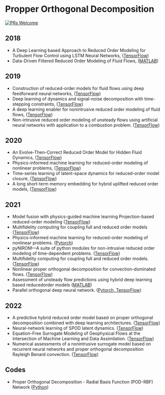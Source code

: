 # Propper Orthogonal Decomposition

[![PRs Welcome](https://img.shields.io/badge/PRs-welcome-brightgreen.svg?style=flat-square)](http://makeapullrequest.com)

## 2018
* A Deep Learning based Approach to Reduced Order Modeling for Turbulent Flow Control using LSTM Neural Networks, ([TensorFlow](https://github.com/arvindmohan/LSTM_ROM_Arxiv))
* Data-Driven Filtered Reduced Order Modeling of Fluid Flows, ([MATLAB](https://github.com/Mohebujjaman/DDF-ROM))

## 2019
* Construction of reduced-order models for fluid flows using deep feedforward neural networks, ([TensorFlow](https://github.com/hugolui/ROM_code))
* Deep learning of dynamics and signal-noise decomposition with time-stepping constraints, ([TensorFlow](https://github.com/snagcliffs/RKNN))
* A deep learning enabler for nonintrusive reduced order modeling of fluid flows, ([TensorFlow](https://github.com/surajp92/DNN-based-NIROM))
* Non-intrusive reduced order modeling of unsteady flows using artificial neural networks with application to a combustion problem. ([TensorFlow](https://github.com/BJUT-SIPL/POD-NN))

## 2020
* An Evolve-Then-Correct Reduced Order Model for Hidden Fluid Dynamics, ([TensorFlow](https://github.com/surajp92/ETC_ROM))
* Physics-informed machine learning for reduced-order modeling of nonlinear problems, ([TensorFlow](https://github.com/cwq2016/POD-PINN))
* Time-series learning of latent-space dynamics for reduced-order model closure, ([TensorFlow](https://github.com/Romit-Maulik/ML_ROM_Closures))
* A long short-term memory embedding for hybrid uplifted reduced order models, ([TensorFlow](https://github.com/Shady-Ahmed/UROM))

## 2021
* Model fusion with physics-guided machine learning Projection-based reduced-order modeling ([TensorFlow](https://github.com/surajp92/PGML_ROM))
* Multifidelity computing for coupling full and reduced order models ([TensorFlow](https://github.com/Shady-Ahmed/ROM-FOM-Coupling))
* Physics-informed machine learning for reduced-order modeling of nonlinear problems. ([Pytorch](https://github.com/cwq2016/POD-PINN))
* pyNIROM—A suite of python modules for non-intrusive reduced order modeling of time-dependent problems. ([TensorFlow](https://github.com/SoftwareImpacts/SIMPAC-2021-87))
* Multifidelity computing for coupling full and reduced order models. ([TensorFlow](https://github.com/Shady-Ahmed/ROM-FOM-Coupling))
* Nonlinear proper orthogonal decomposition for convection-dominated flows. ([TensorFlow](https://github.com/Shady-Ahmed/NLPOD))
* Assessment of unsteady flow predictions using hybrid deep learning based reducedorder models ([MATLAB](https://github.com/rachit1307-code/Assessment-of-hybrid-DLROM))
* Parallel orthogonal deep neural network. ([Pytorch, TensorFlow](https://github.com/caisr-hh/podnn))

## 2022
* A predictive hybrid reduced order model based on proper orthogonal decomposition combined with deep learning architectures. ([TensorFlow](https://github.com/Mlopezm/A-Predictive-Hybrid-ROM-Model-Based-on-Proper-Orthogonal-Decomposition-with-DL-Architectures))
* Neural-network learning of SPOD latent dynamics. ([TensorFlow](https://github.com/mathe-lab/PySPOD))
* Equation-Free Surrogate Modeling of Geophysical Flows at the Intersection of Machine Learning and Data Assimilation. ([TensorFlow](https://github.com/surajp92/nirom-da-sst))
* Numerical assessments of a nonintrusive surrogate model based on recurrent neural networks and proper orthogonal decomposition Rayleigh Benard convection. ([TensorFlow](https://github.com/Saeed-Akbari/POD-AE-LSTM))


## Codes
* Proper Orthogonal Decomposition - Radial Basis Function (POD-RBF) Network  ([Python](https://github.com/kylebeggs/POD-RBF))
